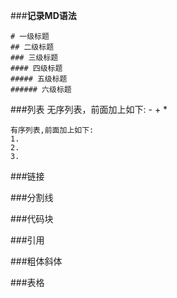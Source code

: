 ###**记录MD语法**

```
# 一级标题
## 二级标题
### 三级标题
#### 四级标题
##### 五级标题
###### 六级标题
```
###列表
	无序列表，前面加上如下:
	-
	+
	*
	
	有序列表,前面加上如下:
	1.
	2.
	3.


###链接

###分割线

###代码块

###引用

###粗体斜体

###表格